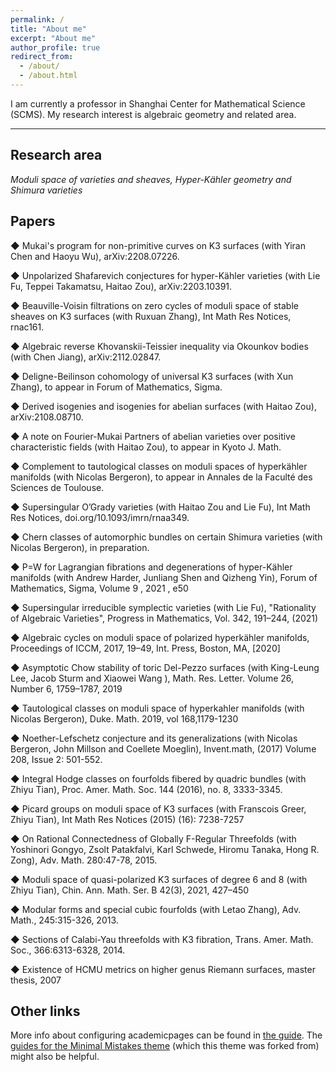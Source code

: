 ```yaml
---
permalink: /
title: "About me"
excerpt: "About me"
author_profile: true
redirect_from: 
  - /about/
  - /about.html
---
```


I am currently a professor in Shanghai Center for Mathematical Science (SCMS). My research interest is algebraic geometry and related area. 

------

Research area
------
*Moduli space of varieties and sheaves, Hyper-Kähler geometry and Shimura varieties*

Papers
------

◆ Mukai's program for non-primitive curves on K3 surfaces (with Yiran Chen and Haoyu Wu), arXiv:2208.07226.

◆ Unpolarized Shafarevich conjectures for hyper-Kähler varieties (with Lie Fu, Teppei Takamatsu, Haitao Zou), arXiv:2203.10391.

◆ Beauville-Voisin filtrations on zero cycles of moduli space of stable sheaves on K3 surfaces (with Ruxuan Zhang), Int Math Res Notices, rnac161.

◆ Algebraic reverse Khovanskii-Teissier inequality via Okounkov bodies (with Chen Jiang), arXiv:2112.02847. 

◆ Deligne-Beilinson cohomology of universal K3 surfaces  (with Xun Zhang), to appear in Forum of Mathematics, Sigma.

◆ Derived isogenies and isogenies for abelian surfaces  (with Haitao Zou), arXiv:2108.08710.

◆ A note on Fourier-Mukai Partners of abelian varieties over positive characteristic fields (with Haitao Zou), to appear in Kyoto J. Math. 

◆ Complement to tautological classes on moduli spaces of hyperkähler manifolds (with Nicolas Bergeron), to appear in Annales de la Faculté des Sciences de Toulouse.

◆ Supersingular O’Grady varieties (with Haitao Zou and Lie Fu), Int Math Res Notices, doi.org/10.1093/imrn/rnaa349.

◆ Chern classes of automorphic bundles on certain Shimura varieties (with Nicolas Bergeron), in preparation.

◆ P=W for Lagrangian fibrations and degenerations of hyper-Kähler manifolds (with Andrew Harder, Junliang Shen and Qizheng Yin), Forum of Mathematics, Sigma, Volume 9 , 2021 , e50

◆ Supersingular irreducible symplectic varieties (with Lie Fu),  "Rationality of Algebraic Varieties", Progress in Mathematics, Vol. 342, 191–244, (2021)

◆ Algebraic cycles on moduli space of polarized hyperkähler manifolds, Proceedings of ICCM, 2017, 19–49, Int. Press, Boston, MA, [2020]

◆ Asymptotic Chow stability of toric Del-Pezzo surfaces (with King-Leung Lee, Jacob Sturm and Xiaowei Wang ), Math. Res. Letter. Volume 26, Number 6, 1759–1787, 2019

◆ Tautological classes on moduli space of hyperkahler manifolds (with Nicolas Bergeron),  Duke. Math. 2019, vol 168,1179-1230

◆ Noether-Lefschetz conjecture and its generalizations (with Nicolas Bergeron, John Millson and Coellete Moeglin), Invent.math, (2017) Volume 208, Issue 2: 501-552.

◆ Integral Hodge classes on fourfolds fibered by quadric bundles (with Zhiyu Tian), Proc. Amer. Math. Soc. 144 (2016), no. 8, 3333-3345.

◆ Picard groups on moduli space of K3 surfaces (with Franscois Greer, Zhiyu Tian), Int Math Res Notices (2015) (16): 7238-7257

◆ On Rational Connectedness of Globally F-Regular Threefolds (with Yoshinori Gongyo, Zsolt Patakfalvi, Karl Schwede, Hiromu Tanaka, Hong R. Zong), Adv. Math. 280:47-78, 2015.

◆ Moduli space of quasi-polarized K3 surfaces of degree 6 and 8 (with Zhiyu Tian), Chin. Ann. Math. Ser. B  42(3), 2021, 427–450

◆ Modular forms and special cubic fourfolds (with Letao Zhang), Adv. Math., 245:315-326, 2013.

◆ Sections of Calabi-Yau threefolds with K3 fibration, Trans. Amer. Math. Soc., 366:6313-6328, 2014.

◆ Existence of HCMU metrics on higher genus Riemann surfaces, master thesis, 2007


Other links
------
More info about configuring academicpages can be found in [the guide](https://academicpages.github.io/markdown/). The [guides for the Minimal Mistakes theme](https://mmistakes.github.io/minimal-mistakes/docs/configuration/) (which this theme was forked from) might also be helpful.
